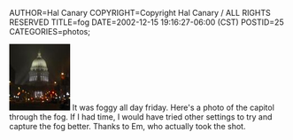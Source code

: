 AUTHOR=Hal Canary
COPYRIGHT=Copyright Hal Canary / ALL RIGHTS RESERVED
TITLE=fog
DATE=2002-12-15 19:16:27-06:00 (CST)
POSTID=25
CATEGORIES=photos;

[<img src="/photos/thumb/2002-12-13-capitol.jpg" alt="foggy night, WI capitol building" width="110" height="120">](/photos/2002-12-13-capitol.jpg) It was foggy all day friday. Here's a photo of the capitol through the fog. If I had time, I would have tried other settings to try and capture the fog better. Thanks to Em, who actually took the shot.

